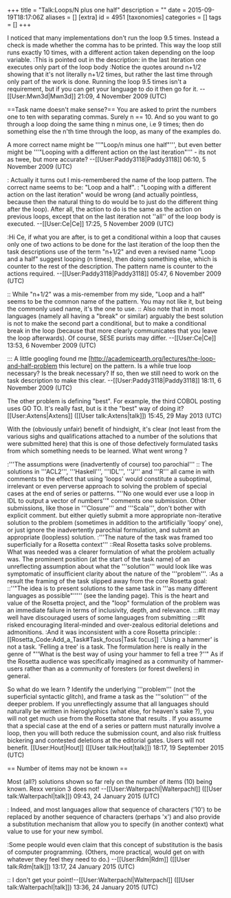 +++
title = "Talk:Loops/N plus one half"
description = ""
date = 2015-09-19T18:17:06Z
aliases = []
[extra]
id = 4951
[taxonomies]
categories = []
tags = []
+++

I noticed that many implementations don't run the loop 9.5 times. Instead a check is made whether the comma has to be printed. This way the loop still runs exactly 10 times, with a different action taken depending on the loop variable.
:This is pointed out in the description:
 in the last iteration one executes only part of the loop body
:Notice the quotes around n+1/2 showing that it's not literally n+1/2 times, but rather the last time through only part of the work is done. Running the loop 9.5 times isn't a requirement, but if you can get your language to do it then go for it. --[[User:Mwn3d|Mwn3d]] 21:09, 4 November 2009 (UTC)

==Task name doesn't make sense?==
You are asked to print the numbers one to ten with separating commas. Surely n == 10. And so you want to go through a loop doing the same thing n minus one, i.e 9 times; then do something else the n'th time through the loop, as many of the examples do.

A more correct name might be '''"Loop/n minus one half"''', but even better might be '''"Looping with a different action on the last iteration"''' - its not as twee, but more accurate? --[[User:Paddy3118|Paddy3118]] 06:10, 5 November 2009 (UTC)

: Actually it turns out I mis-remembered the name of the loop pattern. The correct name seems to be: "Loop and a half".
: "Looping with a different action on the last iteration" would be wrong (and actually pointless, because then the natural thing to do would be to just do the different thing after the loop). After all, the action to do is the same as the action on previous loops, except that on the last iteration not ''all'' of the loop body is executed. --[[User:Ce|Ce]] 17:25, 5 November 2009 (UTC)

:Hi Ce, if what you are after, is to get a conditional within a loop that causes only one of two actions to be done for the last iteration of the loop then the task descriptions use of the term "n+1/2" and even a revised name "Loop and a half" suggest looping (n times), then doing something else, which is counter to the rest of the description. The pattern name is counter to the actions required. --[[User:Paddy3118|Paddy3118]] 05:47, 6 November 2009 (UTC)

:: While "n+1/2" was a mis-remember from my side, "Loop and a half" seems to be the common name of the pattern. You may not like it, but being the commonly used name, it's the one to use.
:: Also note that in most languages (namely all having a "break" or similar) arguably the best solution is not to make the second part a conditional, but to make a conditional break in the loop (because that more clearly communicates that you leave the loop afterwards). Of course, SESE purists may differ. --[[User:Ce|Ce]] 13:53, 6 November 2009 (UTC)

::: A little googling found me [http://academicearth.org/lectures/the-loop-and-half-problem this lecture] on the pattern. Is a while true loop necessary? Is the break necessary? If so, then we still need to work on the task description to make this clear. --[[User:Paddy3118|Paddy3118]] 18:11, 6 November 2009 (UTC)

The other problem is defining "best". For example, the third COBOL posting uses GO TO. It's really fast, but is it the "best" way of doing it? [[User:Axtens|Axtens]] ([[User talk:Axtens|talk]]) 15:45, 29 May 2013 (UTC)

With the (obviously unfair) benefit of hindsight, it's clear (not least from the various sighs and qualifications attached to a number of the solutions that were submitted here) that this is one of those defectively formulated tasks from which something needs to be learned. What went wrong ?

:'''The assumptions were (inadvertently of course) too parochial'''
:: The solutions in '''ACL2''', '''Haskell''', '''IDL''', '''J''' and '''R''' all came in with comments to the effect that using 'loops' would constitute a suboptimal, irrelevant or even perverse approach to solving the problem of special cases at the end of series or patterns. "''No one would ever use a loop in IDL to output a vector of numbers''" comments one submission. Other submissions, like those in '''Closure''' and '''Scala''', don't bother with explicit comment. but either quietly submit a more appropriate non-iterative solution to the problem (sometimes in addition to the artificially 'loopy' one), or just ignore the inadvertently parochial formulation, and submit an appropriate (loopless) solution.
:'''The nature of the task was framed too superficially for a Rosetta context'''
::Real Rosetta tasks solve problems. What was needed was a clearer formulation of what the problem actually was. The prominent position (at the start of the task name) of an unreflecting assumption about what the '''solution''' would look like was symptomatic of insufficient clarity about the nature of the '''problem'''. 
:As a result the framing of the task slipped away from the core Rosetta goal:
::''"The idea is to present solutions to the same task in '''as many different languages as possible"''''' (see the landing page). This is the heart and value of the Rosetta project, and the "loop" formulation of the problem was an immediate failure in terms of inclusivity, depth, and relevance.
:::#It may well have discouraged users of some languages from submitting
:::#It risked encouraging literal-minded and over-zealous editorial deletions and admonitions.
:And it was inconsistent with a core Rosetta principle:
:[[Rosetta_Code:Add_a_Task#Task_focus|Task focus]]
:'Using a hammer' is not a task. 'Felling a tree' is a task.  The formulation here is really in the genre of "''What is the best way of using your hammer to fell a tree ?''" As if the Rosetta audience was specifically imagined as a community of hammer-users rather than as a community of foresters (or forest dwellers) in general.

So what do we learn ? Identify the underlying '''problem''' (not the superficial syntactic glitch), and frame a task as the '''solution''' of the deeper problem.  If you unreflectingly assume that all languages should naturally be written in hieroglyphics (what else, for heaven's sake ?), you will not get much use from the Rosetta stone that results . If you assume that a special case at the end of a series or pattern must naturally involve a loop, then you will both reduce the submission count, and also risk fruitless bickering and contested deletions at the editorial gates. Users will not benefit. [[User:Hout|Hout]] ([[User talk:Hout|talk]]) 18:17, 19 September 2015 (UTC)

== Number of items may not be known ==

Most (all?) solutions shown so far rely on the number of items (10) being known. Rexx version 3 does not! --[[User:Walterpachl|Walterpachl]] ([[User talk:Walterpachl|talk]]) 09:43, 24 January 2015 (UTC)

: Indeed, and most languages allow that sequence of characters ('10') to be replaced by another sequence of characters (perhaps 'x') and also provide a substitution mechanism that allow you to specify (in another context) what value to use for your new symbol.

:Some people would even claim that this concept of substitution is the basis of computer programming. (Others, more practical, would get on with whatever they feel they need to do.) --[[User:Rdm|Rdm]] ([[User talk:Rdm|talk]]) 13:17, 24 January 2015 (UTC)

:: I don't get your point!--[[User:Walterpachl|Walterpachl]] ([[User talk:Walterpachl|talk]]) 13:36, 24 January 2015 (UTC)
